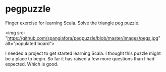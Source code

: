 pegpuzzle
=========

Finger exercise for learning Scala.  Solve the triangle peg puzzle.

<img src-"https://github.com/spangiafora/pegpuzzle/blob/master/images/pegs.jpg" alt="populated board">

I needed a project to get started learning Scala.  I thought this puzzle might
be a place to begin.  So far it has raised a few more questions than I had
expected.  Which is good.


